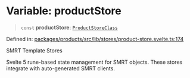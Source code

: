 # Variable: productStore

> `const` **productStore**: [`ProductStoreClass`](../classes/ProductStoreClass.md)

Defined in: [packages/products/src/lib/stores/product-store.svelte.ts:174](https://github.com/happyvertical/smrt/blob/71a16025d52b026725fd522a392015e67e1d6489/packages/products/src/lib/stores/product-store.svelte.ts#L174)

SMRT Template Stores

Svelte 5 rune-based state management for SMRT objects.
These stores integrate with auto-generated SMRT clients.
